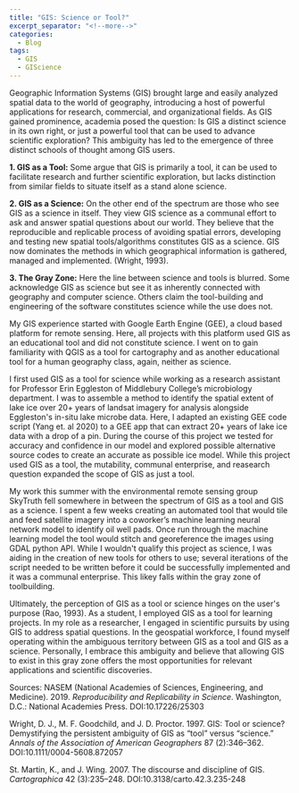 ```yaml
---
title: "GIS: Science or Tool?"
excerpt_separator: "<!--more-->"
categories:
  - Blog
tags:
  - GIS
  - GIScience
---
```


Geographic Information Systems (GIS) brought large and easily analyzed spatial data to the world of geography, introducing a host of powerful applications for research, commercial, and organizational fields. As GIS gained prominence, academia posed the question: Is GIS a distinct science in its own right, or just a powerful tool that can be used to advance scientific exploration? This ambiguity has led to the emergence of three distinct schools of thought among GIS users.

**1. GIS as a Tool:** Some argue that GIS is primarily a tool, it can be used to facilitate research and further scientific exploration, but lacks distinction from similar fields to situate itself as a stand alone science.

**2. GIS as a Science:** On the other end of the spectrum are those who see GIS as a science in itself. They view GIS science as a communal effort to ask and answer spatial questions about our world. They believe that the reproducible and replicable process of avoiding spatial errors, developing and testing new spatial tools/algorithms constitutes GIS as a science. GIS now dominates the methods in which geographical information is gathered, managed and implemented. (Wright, 1993). 

**3. The Gray Zone:** Here the line between science and tools is blurred. Some acknowledge GIS as science but see it as inherently connected with geography and computer science. Others claim the tool-building and engineering of the software constitutes science while the use does not. 

My GIS experience started with Google Earth Engine (GEE), a cloud based platform for remote sensing. Here, all projects with this platform used GIS as an educational tool and did not constitute science. I went on to gain familiarity with QGIS as a tool for cartography and as another educational tool for a human geography class, again, neither as science. 

I first used GIS as a tool for science while working as a research assistant for Professor Erin Eggleston of Middlebury College’s microbiology department. I was to assemble a method to identify the spatial extent of lake ice over 20+ years of landsat imagery for analysis alongside Eggleston's in-situ lake microbe data. Here, I adapted an existing GEE code script (Yang et. al 2020) to a GEE app that can extract 20+ years of lake ice data with a drop of a pin. During the course of this project we tested for accuracy and confidence in our model and explored possible alternative source codes to create an accurate as possible ice model. While this project used GIS as a tool, the mutability, communal enterprise, and reasearch question expanded the scope of GIS as just a tool. 

My work this summer with the environmental remote sensing group SkyTruth fell somewhere in between the spectrum of GIS as a tool and GIS as a science. I spent a few weeks creating an automated tool that would tile and feed satellite imagery into a coworker’s machine learning neural network model to identify oil well pads. Once run through the machine learning model the tool would stitch and georeference the images using GDAL python API. While I wouldn't qualify this project as science, I was aiding in the creation of new tools for others to use; several iterations of the script needed to be written before it could be successfully implemented and it was a communal enterprise. This likey falls within the gray zone of toolbuilding. 

Ultimately, the perception of GIS as a tool or science hinges on the user's purpose (Rao, 1993). As a student, I employed GIS as a tool for learning projects. In my role as a researcher, I engaged in scientific pursuits by using GIS to address spatial questions. In the geospatial workforce, I found myself operating within the ambiguous territory between GIS as a tool and GIS as a science. Personally, I embrace this ambiguity and believe that allowing GIS to exist in this gray zone offers the most opportunities for relevant applications and scientific discoveries.

Sources: 
NASEM (National Academies of Sciences, Engineering, and Medicine). 2019. *Reproducibility and Replicability in Science*. Washington, D.C.: National Academies Press. DOI:10.17226/25303

Wright, D. J., M. F. Goodchild, and J. D. Proctor. 1997. GIS: Tool or science? Demystifying the persistent ambiguity of GIS as “tool” versus “science.” *Annals of the Association of American Geographers* 87 (2):346–362. DOI:10.1111/0004-5608.872057

St. Martin, K., and J. Wing. 2007. The discourse and discipline of GIS. *Cartographica* 42 (3):235–248. DOI:10.3138/carto.42.3.235-248


